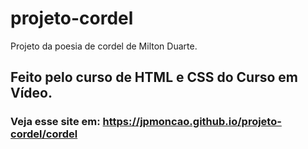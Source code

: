 # projeto-cordel
Projeto da poesia de cordel de Milton Duarte.

## Feito pelo curso de HTML e CSS do Curso em Vídeo.
### Veja esse site em: https://jpmoncao.github.io/projeto-cordel/cordel
